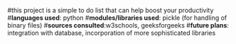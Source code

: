#this project is a simple to do list that can help boost your productivity
#**languages used**: python
#**modules/libraries used**: pickle (for handling of binary files)
#**sources consulted**:w3schools, geeksforgeeks
#**future plans**: integration with database, incorporation of more sophisticated libraries
